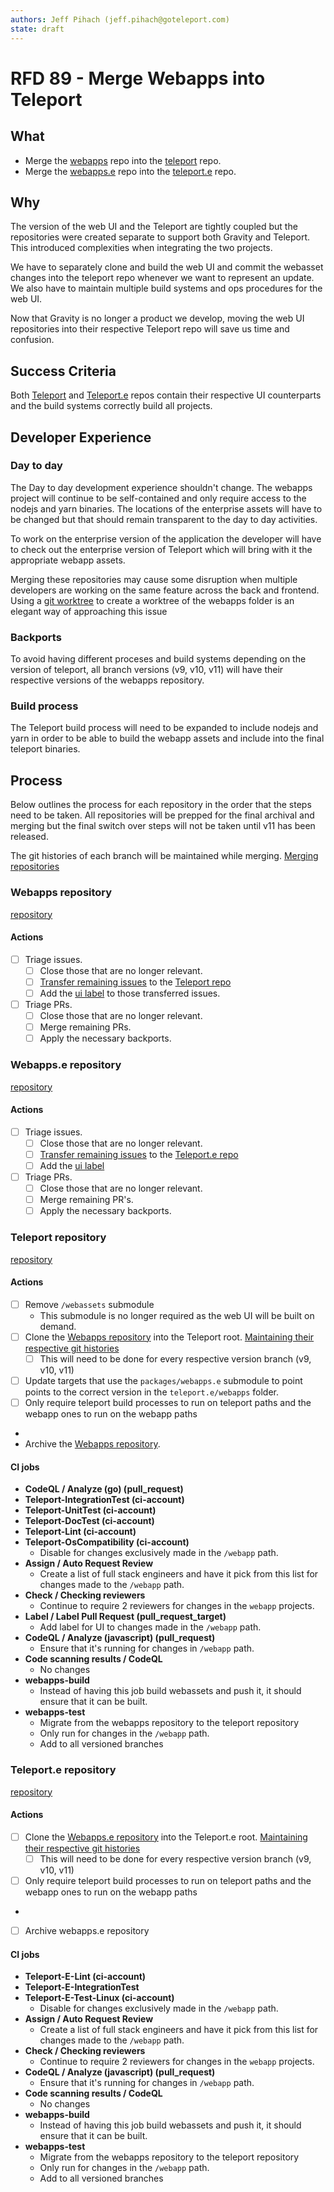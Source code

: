 ```yaml
---
authors: Jeff Pihach (jeff.pihach@goteleport.com)
state: draft
---
```


# RFD 89 - Merge Webapps into Teleport

## What

- Merge the [webapps](https://github.com/gravitational/webapps) repo into the
  [teleport](https://github.com/gravitational/teleport) repo.
- Merge the [webapps.e](https://github.com/gravitational/webapps.e) repo into
  the [teleport.e](https://github.com/gravitational/teleport.e) repo.

## Why

The version of the web UI and the Teleport are tightly coupled but the
repositories were created separate to support both Gravity and Teleport. This
introduced complexities when integrating the two projects.

We have to separately clone and build the web UI and commit the webasset
changes into the teleport repo whenever we want to represent an update. We also
have to maintain multiple build systems and ops procedures for the web UI.

Now that Gravity is no longer a product we develop, moving the web UI
repositories into their respective Teleport repo will save us time and
confusion.

## Success Criteria

Both [Teleport](https://github.com/gravitational/teleport) and
[Teleport.e](https://github.com/gravitational/teleport.e) repos contain their
respective UI counterparts and the build systems correctly build all projects.

## Developer Experience

### Day to day

The Day to day development experience shouldn't change. The webapps project
will continue to be self-contained and only require access to the nodejs and
yarn binaries. The locations of the enterprise assets will have to be changed
but that should remain transparent to the day to day activities.

To work on the enterprise version of the application the developer will have to
check out the enterprise version of Teleport which will bring with it the
appropriate webapp assets.

Merging these repositories may cause some disruption when multiple developers
are working on the same feature across the back and frontend. Using a
[git worktree](https://git-scm.com/docs/git-worktree) to create a worktree of
the webapps folder is an elegant way of approaching this issue

### Backports

To avoid having different proceses and build systems depending on the version
of teleport, all branch versions (v9, v10, v11) will have their respective
versions of the webapps repository.

### Build process

The Teleport build process will need to be expanded to include nodejs and yarn
in order to be able to build the webapp assets and include into the final
teleport binaries.

## Process

Below outlines the process for each repository in the order that the steps need
to be taken. All repositories will be prepped for the final archival and merging
but the final switch over steps will not be taken until v11 has been released.

The git histories of each branch will be maintained while merging. [Merging repositories](https://stackoverflow.com/questions/13040958/merge-two-git-repositories-without-breaking-file-history)

### Webapps repository

[repository](https://github.com/gravitational/webapps)

#### Actions

- [ ] Triage issues.
  - [ ] Close those that are no longer relevant.
  - [ ] [Transfer remaining issues](https://docs.github.com/en/issues/tracking-your-work-with-issues/transferring-an-issue-to-another-repository) to the [Teleport repo](https://github.com/gravitational/teleport)
  - [ ] Add the [ui label](https://github.com/gravitational/teleport/labels/ui) to
        those transferred issues.
- [ ] Triage PRs.
  - [ ] Close those that are no longer relevant.
  - [ ] Merge remaining PRs.
  - [ ] Apply the necessary backports.

### Webapps.e repository

[repository](https://github.com/gravitational/webapps.e)

#### Actions

- [ ] Triage issues.
  - [ ] Close those that are no longer relevant.
  - [ ] [Transfer remaining issues](https://docs.github.com/en/issues/tracking-your-work-with-issues/transferring-an-issue-to-another-repository) to the [Teleport.e repo](https://github.com/gravitational/teleport.e)
  - [ ] Add the [ui label](https://github.com/gravitational/teleport.e/labels/ui)
- [ ] Triage PRs.
  - [ ] Close those that are no longer relevant.
  - [ ] Merge remaining PR's.
  - [ ] Apply the necessary backports.

### Teleport repository

[repository](https://github.com/gravitational/teleport)

#### Actions

- [ ] Remove `/webassets` submodule
  - This submodule is no longer required as the web UI will be built on demand.
- [ ] Clone the [Webapps repository](https://github.com/gravitational/webapps) into
      the Teleport root. [Maintaining their respective git histories](https://stackoverflow.com/questions/13040958/merge-two-git-repositories-without-breaking-file-history)
  - [ ] This will need to be done for every respective version branch (v9, v10, v11)
- [ ] Update targets that use the `packages/webapps.e` submodule to point points to
      the correct version in the `teleport.e/webapps` folder.
- [ ] Only require teleport build processes to run on teleport paths and the webapp
      ones to run on the webapp paths
-
- Archive the [Webapps repository](https://github.com/gravitational/webapps).

#### CI jobs

- **CodeQL / Analyze (go) (pull_request)**
- **Teleport-IntegrationTest (ci-account)**
- **Teleport-UnitTest (ci-account)**
- **Teleport-DocTest (ci-account)**
- **Teleport-Lint (ci-account)**
- **Teleport-OsCompatibility (ci-account)**
  - Disable for changes exclusively made in the `/webapp` path.
- **Assign / Auto Request Review**
  - Create a list of full stack engineers and have it pick from this list for
    changes made to the `/webapp` path.
- **Check / Checking reviewers**
  - Continue to require 2 reviewers for changes in the `webapp` projects.
- **Label / Label Pull Request (pull_request_target)**
  - Add label for UI to changes made in the `/webapp` path.
- **CodeQL / Analyze (javascript) (pull_request)**
  - Ensure that it's running for changes in `/webapp` path.
- **Code scanning results / CodeQL**
  - No changes
- **webapps-build**
  - Instead of having this job build webassets and push it, it should ensure
    that it can be built.
- **webapps-test**
  - Migrate from the webapps repository to the teleport repository
  - Only run for changes in the `/webapp` path.
  - Add to all versioned branches

### Teleport.e repository

[repository](https://github.com/gravitational/teleport.e)

#### Actions

- [ ] Clone the [Webapps.e repository](https://github.com/gravitational/webapps.e)
      into the Teleport.e root. [Maintaining their respective git histories](https://stackoverflow.com/questions/13040958/merge-two-git-repositories-without-breaking-file-history)
  - [ ] This will need to be done for every respective version branch (v9, v10, v11)
- [ ] Only require teleport build processes to run on teleport paths and the
      webapp ones to run on the webapp paths
-
- [ ] Archive webapps.e repository

#### CI jobs

- **Teleport-E-Lint (ci-account)**
- **Teleport-E-IntegrationTest**
- **Teleport-E-Test-Linux (ci-account)**
  - Disable for changes exclusively made in the `/webapp` path.
- **Assign / Auto Request Review**
  - Create a list of full stack engineers and have it pick from this list for
    changes made to the `/webapp` path.
- **Check / Checking reviewers**
  - Continue to require 2 reviewers for changes in the `webapp` projects.
- **CodeQL / Analyze (javascript) (pull_request)**
  - Ensure that it's running for changes in `/webapp` path.
- **Code scanning results / CodeQL**
  - No changes
- **webapps-build**
  - Instead of having this job build webassets and push it, it should ensure
    that it can be built.
- **webapps-test**
  - Migrate from the webapps repository to the teleport repository
  - Only run for changes in the `/webapp` path.
  - Add to all versioned branches
